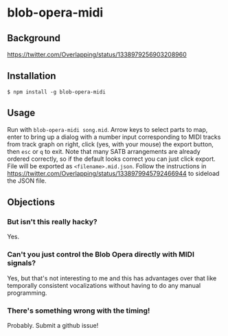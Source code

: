 # blob-opera-midi

## Background

https://twitter.com/Overlapping/status/1338979256903208960

## Installation

`$ npm install -g blob-opera-midi`

## Usage

Run with `blob-opera-midi song.mid`. Arrow keys to select parts to map, enter to bring up a dialog with a number input corresponding to MIDI tracks from track graph on right, click (yes, with your mouse) the export button, then `esc` or `q` to exit. Note that many SATB arrangements are already ordered correctly, so if the default looks correct you can just click export. File will be exported as `<filename>.mid.json`. Follow the instructions in https://twitter.com/Overlapping/status/1338979945792466944 to sideload the JSON file.

## Objections

### But isn't this really hacky?

Yes.

### Can't you just control the Blob Opera directly with MIDI signals?

Yes, but that's not interesting to me and this has advantages over that like temporally consistent vocalizations without having to do any manual programming.

### There's something wrong with the timing!

Probably. Submit a github issue!
